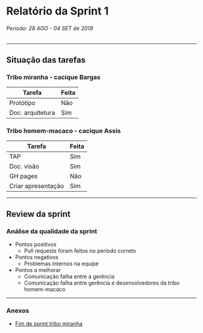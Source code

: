 # Relatório da Sprint 1

###### Período: 28 AGO - 04 SET de 2019

------

## Situação das tarefas

### Tribo miranha - cacique Bargas

| Tarefa | Feita |
| ------ | ----- |
| Protótipo | Não |
| Doc. arquitetura | Sim |


### Tribo homem-macaco - cacique Assis
| Tarefa | Feita |
| ------ | ----- |
|   TAP     |   Sim    |
|     Doc. visão   |  Sim     |
|   GH pages     |    Não   |
| Criar apresentação |    Sim   |


---

## Review da sprint

### Análise da qualidade da sprint

- Pontos positivos
  - Pull requests foram feitos no período correto
- Pontos negativos
  - Problemas internos na equipe
- Pontos a melhorar
  - Comunicação falha entre a gerência
  - Comunicação falha entre gerência e desenvolvedores da tribo homem-macaco

---
### Anexos
- [Fim de sprint tribo miranha](../tribo_miranha/sprint_1/final_sprint_1.md)
